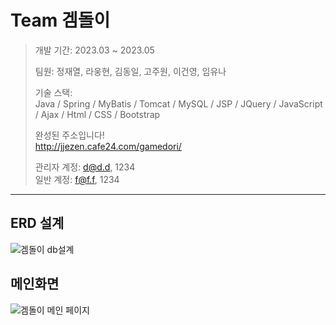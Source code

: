 
# Team 겜돌이

>개발 기간: 2023.03 ~ 2023.05
>
>팀원: 정재열, 라웅현, 김동일, 고주원, 이건영, 임유나
>
>기술 스택:  
>Java / Spring / MyBatis / Tomcat / MySQL / JSP / JQuery / JavaScript / Ajax / Html / CSS / Bootstrap
>
>완성된 주소입니다!  
>http://jjezen.cafe24.com/gamedori/
>
>관리자 계정: d@d.d, 1234   
>일반 계정: f@f.f, 1234
>
---

## ERD 설계
![겜돌이 db설계](https://github.com/jayray13/portfolio/assets/111845731/c3712abc-be2d-4379-9416-1ce5b4234cee)


## 메인화면
![겜돌이 메인 페이지](https://github.com/Woonghyeon13/ggamedori/assets/111845731/f84648b0-1651-4188-9731-b06bf57768d9)
